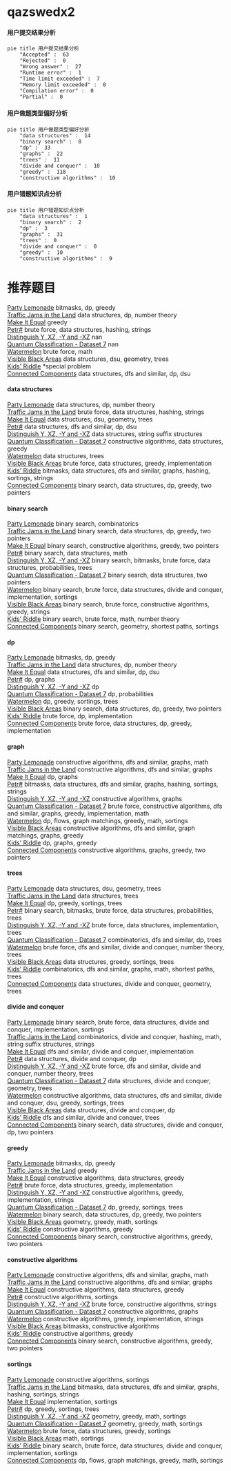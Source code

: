 # qazswedx2
<!-- tabs:start -->
#### **用户提交结果分析**

```mermaid
pie title 用户提交结果分析
    "Accepted" :  63
    "Rejected" :  0
    "Wrong answer" :  27
    "Runtime error" :  1
    "Time limit exceeded" :  7
    "Memory limit exceeded" :  0
    "Compilation error" :  0
    "Partial" :  0
```
#### **用户做题类型偏好分析**

```mermaid
pie title 用户做题类型偏好分析
    "data structures" :  14
    "binary search" :  8
    "dp" :  33
    "graphs" :  22
    "trees" :  11
    "divide and conquer" :  10
    "greedy" :  118
    "constructive algorithms" :  10
```
#### **用户错题知识点分析**

```mermaid
pie title 用户错题知识点分析
    "data structures" :  1
    "binary search" :  2
    "dp" :  3
    "graphs" :  31
    "trees" :  0
    "divide and conquer" :  0
    "greedy" :  10
    "constructive algorithms" :  9
```
<!-- tabs:end -->
# 推荐题目
[Party Lemonade](http://codeforces.com/problemset/problem/913/C)		bitmasks,
                        dp,
                        greedy		  
[Traffic Jams in the Land](http://codeforces.com/problemset/problem/498/D)		data structures,
                        dp,
                        number theory		  
[Make It Equal](http://codeforces.com/problemset/problem/1065/C)		greedy		  
[Petr#](http://codeforces.com/problemset/problem/113/B)		brute force,
                        data structures,
                        hashing,
                        strings		  
[Distinguish Y, XZ, -Y and -XZ](http://codeforces.com/problemset/problem/1357/A7)		nan		  
[Quantum Classification - Dataset 7](http://codeforces.com/problemset/problem/1357/D5)		nan		  
[Watermelon](http://codeforces.com/problemset/problem/4/A)		brute force,
                        math		  
[Visible Black Areas](http://codeforces.com/problemset/problem/962/G)		data structures,
                        dsu,
                        geometry,
                        trees		  
[Kids' Riddle](http://codeforces.com/problemset/problem/784/B)		*special problem		  
[Connected Components](http://codeforces.com/problemset/problem/292/D)		data structures,
                        dfs and similar,
                        dp,
                        dsu		  
<!-- tabs:start -->
#### **data structures**
[Party Lemonade](http://codeforces.com/problemset/problem/498/D)		data structures,
                        dp,
                        number theory		  
[Traffic Jams in the Land](http://codeforces.com/problemset/problem/113/B)		brute force,
                        data structures,
                        hashing,
                        strings		  
[Make It Equal](http://codeforces.com/problemset/problem/962/G)		data structures,
                        dsu,
                        geometry,
                        trees		  
[Petr#](http://codeforces.com/problemset/problem/292/D)		data structures,
                        dfs and similar,
                        dp,
                        dsu		  
[Distinguish Y, XZ, -Y and -XZ](http://codeforces.com/problemset/problem/666/E)		data structures,
                        string suffix structures		  
[Quantum Classification - Dataset 7](https://codeforces.com/contest/866/problem/D)		constructive algorithms,
                        data structures,
                        greedy		  
[Watermelon](http://codeforces.com/problemset/problem/916/E)		data structures,
                        trees		  
[Visible Black Areas](http://codeforces.com/problemset/problem/1340/A)		brute force,
                        data structures,
                        greedy,
                        implementation		  
[Kids' Riddle](http://codeforces.com/problemset/problem/1476/E)		bitmasks,
                        data structures,
                        dfs and similar,
                        graphs,
                        hashing,
                        sortings,
                        strings		  
[Connected Components](http://codeforces.com/problemset/problem/1492/C)		binary search,
                        data structures,
                        dp,
                        greedy,
                        two pointers		  
#### **binary search**
[Party Lemonade](http://codeforces.com/problemset/problem/1436/C)		binary search,
                        combinatorics		  
[Traffic Jams in the Land](http://codeforces.com/problemset/problem/1492/C)		binary search,
                        data structures,
                        dp,
                        greedy,
                        two pointers		  
[Make It Equal](http://codeforces.com/problemset/problem/1463/D)		binary search,
                        constructive algorithms,
                        greedy,
                        two pointers		  
[Petr#](http://codeforces.com/problemset/problem/1490/G)		binary search,
                        data structures,
                        math		  
[Distinguish Y, XZ, -Y and -XZ](http://codeforces.com/problemset/problem/1479/D)		binary search,
                        bitmasks,
                        brute force,
                        data structures,
                        probabilities,
                        trees		  
[Quantum Classification - Dataset 7](http://codeforces.com/problemset/problem/1436/E)		binary search,
                        data structures,
                        two pointers		  
[Watermelon](http://codeforces.com/problemset/problem/1461/D)		binary search,
                        brute force,
                        data structures,
                        divide and conquer,
                        implementation,
                        sortings		  
[Visible Black Areas](http://codeforces.com/problemset/problem/1493/C)		binary search,
                        brute force,
                        constructive algorithms,
                        greedy,
                        strings		  
[Kids' Riddle](http://codeforces.com/problemset/problem/1487/D)		binary search,
                        brute force,
                        math,
                        number theory		  
[Connected Components](http://codeforces.com/problemset/problem/1486/B)		binary search,
                        geometry,
                        shortest paths,
                        sortings		  
#### **dp**
[Party Lemonade](http://codeforces.com/problemset/problem/913/C)		bitmasks,
                        dp,
                        greedy		  
[Traffic Jams in the Land](http://codeforces.com/problemset/problem/498/D)		data structures,
                        dp,
                        number theory		  
[Make It Equal](http://codeforces.com/problemset/problem/292/D)		data structures,
                        dfs and similar,
                        dp,
                        dsu		  
[Petr#](http://codeforces.com/problemset/problem/721/C)		dp,
                        graphs		  
[Distinguish Y, XZ, -Y and -XZ](http://codeforces.com/problemset/problem/176/B)		dp		  
[Quantum Classification - Dataset 7](http://codeforces.com/problemset/problem/1172/C1)		dp,
                        probabilities		  
[Watermelon](http://codeforces.com/problemset/problem/1394/D)		dp,
                        greedy,
                        sortings,
                        trees		  
[Visible Black Areas](http://codeforces.com/problemset/problem/1492/C)		binary search,
                        data structures,
                        dp,
                        greedy,
                        two pointers		  
[Kids' Riddle](https://codeforces.com/contest/1457/problem/C)		brute force,
                        dp,
                        implementation		  
[Connected Components](http://codeforces.com/problemset/problem/1491/C)		brute force,
                        data structures,
                        dp,
                        greedy,
                        implementation		  
#### **graph**
[Party Lemonade](http://codeforces.com/problemset/problem/1103/C)		constructive algorithms,
                        dfs and similar,
                        graphs,
                        math		  
[Traffic Jams in the Land](http://codeforces.com/problemset/problem/1217/D)		constructive algorithms,
                        dfs and similar,
                        graphs		  
[Make It Equal](http://codeforces.com/problemset/problem/721/C)		dp,
                        graphs		  
[Petr#](http://codeforces.com/problemset/problem/1476/E)		bitmasks,
                        data structures,
                        dfs and similar,
                        graphs,
                        hashing,
                        sortings,
                        strings		  
[Distinguish Y, XZ, -Y and -XZ](http://codeforces.com/problemset/problem/819/E)		constructive algorithms,
                        graphs		  
[Quantum Classification - Dataset 7](http://codeforces.com/problemset/problem/1487/C)		brute force,
                        constructive algorithms,
                        dfs and similar,
                        graphs,
                        greedy,
                        implementation,
                        math		  
[Watermelon](http://codeforces.com/problemset/problem/1437/C)		dp,
                        flows,
                        graph matchings,
                        greedy,
                        math,
                        sortings		  
[Visible Black Areas](http://codeforces.com/problemset/problem/1470/D)		constructive algorithms,
                        dfs and similar,
                        graph matchings,
                        graphs,
                        greedy		  
[Kids' Riddle](http://codeforces.com/problemset/problem/1476/C)		dp,
                        graphs,
                        greedy		  
[Connected Components](http://codeforces.com/problemset/problem/1304/D)		constructive algorithms,
                        graphs,
                        greedy,
                        two pointers		  
#### **trees**
[Party Lemonade](http://codeforces.com/problemset/problem/962/G)		data structures,
                        dsu,
                        geometry,
                        trees		  
[Traffic Jams in the Land](http://codeforces.com/problemset/problem/916/E)		data structures,
                        trees		  
[Make It Equal](http://codeforces.com/problemset/problem/1394/D)		dp,
                        greedy,
                        sortings,
                        trees		  
[Petr#](http://codeforces.com/problemset/problem/1479/D)		binary search,
                        bitmasks,
                        brute force,
                        data structures,
                        probabilities,
                        trees		  
[Distinguish Y, XZ, -Y and -XZ](http://codeforces.com/problemset/problem/1511/C)		brute force,
                        data structures,
                        implementation,
                        trees		  
[Quantum Classification - Dataset 7](http://codeforces.com/problemset/problem/1499/F)		combinatorics,
                        dfs and similar,
                        dp,
                        trees		  
[Watermelon](http://codeforces.com/problemset/problem/1491/E)		brute force,
                        dfs and similar,
                        divide and conquer,
                        number theory,
                        trees		  
[Visible Black Areas](http://codeforces.com/problemset/problem/1466/D)		data structures,
                        greedy,
                        sortings,
                        trees		  
[Kids' Riddle](http://codeforces.com/problemset/problem/1495/D)		combinatorics,
                        dfs and similar,
                        graphs,
                        math,
                        shortest paths,
                        trees		  
[Connected Components](http://codeforces.com/problemset/problem/1303/G)		data structures,
                        divide and conquer,
                        geometry,
                        trees		  
#### **divide and conquer**
[Party Lemonade](http://codeforces.com/problemset/problem/1461/D)		binary search,
                        brute force,
                        data structures,
                        divide and conquer,
                        implementation,
                        sortings		  
[Traffic Jams in the Land](http://codeforces.com/problemset/problem/1466/G)		combinatorics,
                        divide and conquer,
                        hashing,
                        math,
                        string suffix structures,
                        strings		  
[Make It Equal](http://codeforces.com/problemset/problem/1490/D)		dfs and similar,
                        divide and conquer,
                        implementation		  
[Petr#](https://codeforces.com/contest/1483/problem/C)		data structures,
                        divide and conquer,
                        dp		  
[Distinguish Y, XZ, -Y and -XZ](http://codeforces.com/problemset/problem/1491/E)		brute force,
                        dfs and similar,
                        divide and conquer,
                        number theory,
                        trees		  
[Quantum Classification - Dataset 7](http://codeforces.com/problemset/problem/1303/G)		data structures,
                        divide and conquer,
                        geometry,
                        trees		  
[Watermelon](http://codeforces.com/problemset/problem/1494/D)		constructive algorithms,
                        data structures,
                        dfs and similar,
                        divide and conquer,
                        dsu,
                        greedy,
                        sortings,
                        trees		  
[Visible Black Areas](http://codeforces.com/problemset/problem/1482/E)		data structures,
                        divide and conquer,
                        dp		  
[Kids' Riddle](http://codeforces.com/problemset/problem/566/C)		dfs and similar,
                        divide and conquer,
                        trees		  
[Connected Components](http://codeforces.com/problemset/problem/1428/F)		binary search,
                        data structures,
                        divide and conquer,
                        dp,
                        two pointers		  
#### **greedy**
[Party Lemonade](http://codeforces.com/problemset/problem/913/C)		bitmasks,
                        dp,
                        greedy		  
[Traffic Jams in the Land](http://codeforces.com/problemset/problem/1065/C)		greedy		  
[Make It Equal](https://codeforces.com/contest/866/problem/D)		constructive algorithms,
                        data structures,
                        greedy		  
[Petr#](http://codeforces.com/problemset/problem/1340/A)		brute force,
                        data structures,
                        greedy,
                        implementation		  
[Distinguish Y, XZ, -Y and -XZ](https://codeforces.com/contest/1269/problem/C)		constructive algorithms,
                        greedy,
                        implementation,
                        strings		  
[Quantum Classification - Dataset 7](http://codeforces.com/problemset/problem/1394/D)		dp,
                        greedy,
                        sortings,
                        trees		  
[Watermelon](http://codeforces.com/problemset/problem/1492/C)		binary search,
                        data structures,
                        dp,
                        greedy,
                        two pointers		  
[Visible Black Areas](https://codeforces.com/contest/1496/problem/C)		geometry,
                        greedy,
                        math,
                        sortings		  
[Kids' Riddle](http://codeforces.com/problemset/problem/1493/A)		constructive algorithms,
                        greedy		  
[Connected Components](http://codeforces.com/problemset/problem/1463/D)		binary search,
                        constructive algorithms,
                        greedy,
                        two pointers		  
#### **constructive algorithms**
[Party Lemonade](http://codeforces.com/problemset/problem/1103/C)		constructive algorithms,
                        dfs and similar,
                        graphs,
                        math		  
[Traffic Jams in the Land](http://codeforces.com/problemset/problem/1217/D)		constructive algorithms,
                        dfs and similar,
                        graphs		  
[Make It Equal](https://codeforces.com/contest/866/problem/D)		constructive algorithms,
                        data structures,
                        greedy		  
[Petr#](http://codeforces.com/problemset/problem/1136/C)		constructive algorithms,
                        sortings		  
[Distinguish Y, XZ, -Y and -XZ](http://codeforces.com/problemset/problem/798/A)		brute force,
                        constructive algorithms,
                        strings		  
[Quantum Classification - Dataset 7](http://codeforces.com/problemset/problem/819/E)		constructive algorithms,
                        graphs		  
[Watermelon](https://codeforces.com/contest/1269/problem/C)		constructive algorithms,
                        greedy,
                        implementation,
                        strings		  
[Visible Black Areas](http://codeforces.com/problemset/problem/1174/D)		bitmasks,
                        constructive algorithms		  
[Kids' Riddle](http://codeforces.com/problemset/problem/1493/A)		constructive algorithms,
                        greedy		  
[Connected Components](http://codeforces.com/problemset/problem/1463/D)		binary search,
                        constructive algorithms,
                        greedy,
                        two pointers		  
#### **sortings**
[Party Lemonade](http://codeforces.com/problemset/problem/1136/C)		constructive algorithms,
                        sortings		  
[Traffic Jams in the Land](http://codeforces.com/problemset/problem/1476/E)		bitmasks,
                        data structures,
                        dfs and similar,
                        graphs,
                        hashing,
                        sortings,
                        strings		  
[Make It Equal](http://codeforces.com/problemset/problem/670/C)		implementation,
                        sortings		  
[Petr#](http://codeforces.com/problemset/problem/1394/D)		dp,
                        greedy,
                        sortings,
                        trees		  
[Distinguish Y, XZ, -Y and -XZ](https://codeforces.com/contest/1496/problem/C)		geometry,
                        greedy,
                        math,
                        sortings		  
[Quantum Classification - Dataset 7](http://codeforces.com/problemset/problem/1495/A)		geometry,
                        greedy,
                        math,
                        sortings		  
[Watermelon](http://codeforces.com/problemset/problem/1497/A)		brute force,
                        data structures,
                        greedy,
                        sortings		  
[Visible Black Areas](http://codeforces.com/problemset/problem/1427/A)		math,
                        sortings		  
[Kids' Riddle](http://codeforces.com/problemset/problem/1461/D)		binary search,
                        brute force,
                        data structures,
                        divide and conquer,
                        implementation,
                        sortings		  
[Connected Components](http://codeforces.com/problemset/problem/1437/C)		dp,
                        flows,
                        graph matchings,
                        greedy,
                        math,
                        sortings		  
<!-- tabs:end -->
